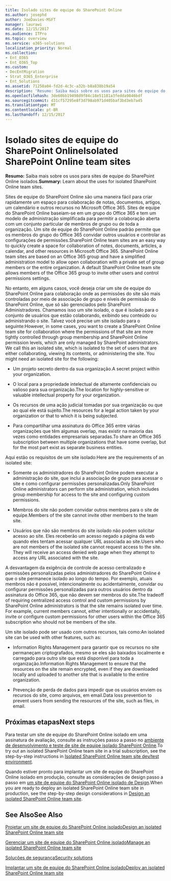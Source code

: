 ```yaml
---
title: Isolado sites de equipe do SharePoint Online
ms.author: josephd
author: JoeDavies-MSFT
manager: laurawi
ms.date: 12/15/2017
ms.audience: ITPro
ms.topic: overview
ms.service: o365-solutions
localization_priority: Normal
ms.collection:
- Ent_O365
- Ent_O365_Top
ms.custom:
- DecEntMigration
- Strat_O365_Enterprise
- Ent_Solutions
ms.assetid: 71250a04-fd2d-4c3c-a32b-b8a838b19a54
description: 'Resumo: Saiba mais sobre os usos para sites de equipe do SharePoint Online isolados.'
ms.openlocfilehash: 3de60bb19498d9f84c18e51181a3fedda9846bdf
ms.sourcegitcommit: d31cf57295e8f3d798ab971d405baf3bd3eb7a45
ms.translationtype: MT
ms.contentlocale: pt-BR
ms.lasthandoff: 12/15/2017
---
```

# <a name="isolated-sharepoint-online-team-sites"></a><span data-ttu-id="020ef-103">Isolado sites de equipe do SharePoint Online</span><span class="sxs-lookup"><span data-stu-id="020ef-103">Isolated SharePoint Online team sites</span></span>

 <span data-ttu-id="020ef-104">**Resumo:** Saiba mais sobre os usos para sites de equipe do SharePoint Online isolados.</span><span class="sxs-lookup"><span data-stu-id="020ef-104">**Summary:** Learn about the uses for isolated SharePoint Online team sites.</span></span>
  
<span data-ttu-id="020ef-p101">Sites de equipe do SharePoint Online são uma maneira fácil para criar rapidamente um espaço para colaboração de notas, documentos, artigos, um calendário e outros recursos no Microsoft Office 365. Sites de equipe do SharePoint Online baseiam-se em um grupo do Office 365 e tem um modelo de administração simplificada para permitir a colaboração aberta com um conjunto particular de membros de grupo ou de toda a organização. Um site de equipe do SharePoint Online padrão permite que os membros do grupo do Office 365 convidar outros usuários e controlar as configurações de permissões.</span><span class="sxs-lookup"><span data-stu-id="020ef-p101">SharePoint Online team sites are an easy way to quickly create a space for collaboration of notes, documents, articles, a calendar, and other resources in Microsoft Office 365. SharePoint Online team sites are based on an Office 365 group and have a simplified administration model to allow open collaboration with a private set of group members or the entire organization. A default SharePoint Online team site allows members of the Office 365 group to invite other users and control permissions settings.</span></span>
  
<span data-ttu-id="020ef-p102">No entanto, em alguns casos, você deseja criar um site de equipe do SharePoint Online para colaboração onde as permissões do site são mais controladas por meio de associação de grupo e níveis de permissão do SharePoint Online, que só são gerenciados pelo SharePoint Administradores. Chamamos isso um site isolado, o que é isolado para o conjunto de usuários que estão colaborando, exibindo seu conteúdo ou administrando o site. Talvez você precise um site isolado para o seguinte:</span><span class="sxs-lookup"><span data-stu-id="020ef-p102">However, in some cases, you want to create a SharePoint Online team site for collaboration where the permissions of that site are more tightly controlled through group membership and SharePoint Online permission levels, which are only managed by SharePoint administrators. We call this an isolated site, which is isolated to the set of users that are either collaborating, viewing its contents, or administering the site. You might need an isolated site for the following:</span></span>
  
- <span data-ttu-id="020ef-111">Um projeto secreto dentro da sua organização.</span><span class="sxs-lookup"><span data-stu-id="020ef-111">A secret project within your organization.</span></span>
    
- <span data-ttu-id="020ef-112">O local para a propriedade intelectual de altamente confidenciais ou valioso para sua organização.</span><span class="sxs-lookup"><span data-stu-id="020ef-112">The location for highly-sensitive or valuable intellectual property for your organization.</span></span>
    
- <span data-ttu-id="020ef-113">Os recursos de uma ação judicial tomadas por sua organização ou que ao qual ele está sujeito.</span><span class="sxs-lookup"><span data-stu-id="020ef-113">The resources for a legal action taken by your organization or that to which it is being subjected.</span></span>
    
- <span data-ttu-id="020ef-114">Para compartilhar uma assinatura do Office 365 entre várias organizações que têm algumas overlap, mas existir na maioria das vezes como entidades empresariais separadas.</span><span class="sxs-lookup"><span data-stu-id="020ef-114">To share an Office 365 subscription between multiple organizations that have some overlap, but for the most part exist as separate business entities.</span></span>
    
<span data-ttu-id="020ef-115">Aqui estão os requisitos de um site isolado:</span><span class="sxs-lookup"><span data-stu-id="020ef-115">Here are the requirements of an isolated site:</span></span>
  
- <span data-ttu-id="020ef-116">Somente os administradores do SharePoint Online podem executar a administração do site, que inclui a associação de grupo para acessar o site e como configurar permissões personalizadas.</span><span class="sxs-lookup"><span data-stu-id="020ef-116">Only SharePoint Online administrators can perform site administration, which includes group membership for access to the site and configuring custom permissions.</span></span>
    
- <span data-ttu-id="020ef-117">Membros do site não podem convidar outros membros para o site de equipe.</span><span class="sxs-lookup"><span data-stu-id="020ef-117">Members of the site cannot invite other members to the team site.</span></span>
    
- <span data-ttu-id="020ef-p103">Usuários que não são membros do site isolado não podem solicitar acesso ao site. Eles receberão um acesso negado a página da web quando eles tentam acessar qualquer URL associada ao site.</span><span class="sxs-lookup"><span data-stu-id="020ef-p103">Users who are not members of the isolated site cannot request access to the site. They will receive an access denied web page when they attempt to access any URL associated with the site.</span></span>
    
<span data-ttu-id="020ef-p104">A desvantagem da exigência de controle de acesso centralizado e permissões personalizadas pelos administradores do SharePoint Online é que o site permanece isolado ao longo do tempo. Por exemplo, atuais membros não é possível, intencionalmente ou acidentalmente, convidar ou configurar permissões personalizadas para outros usuários dentro da assinatura do Office 365, que não devem ser membros do site.</span><span class="sxs-lookup"><span data-stu-id="020ef-p104">The tradeoff of requiring centralized access control and custom permissions by SharePoint Online administrators is that the site remains isolated over time. For example, current members cannot, either intentionally or accidentally, invite or configure custom permissions for other users within the Office 365 subscription who should not be members of the site.</span></span>
  
<span data-ttu-id="020ef-122">Um site isolado pode ser usado com outros recursos, tais como:</span><span class="sxs-lookup"><span data-stu-id="020ef-122">An isolated site can be used with other features, such as:</span></span>
  
- <span data-ttu-id="020ef-123">Information Rights Management para garantir que os recursos no site permaneçam criptografados, mesmo se eles são baixados localmente e carregado para outro site que está disponível para toda a organização.</span><span class="sxs-lookup"><span data-stu-id="020ef-123">Information Rights Management to ensure that the resources on the site remain encrypted, even if they are downloaded locally and uploaded to another site that is available to the entire organization.</span></span>
    
- <span data-ttu-id="020ef-124">Prevenção de perda de dados para impedir que os usuários enviem os recursos do site, como arquivos, em email.</span><span class="sxs-lookup"><span data-stu-id="020ef-124">Data loss prevention to prevent users from sending the resources of the site, such as files, in email.</span></span>
    
## <a name="next-steps"></a><span data-ttu-id="020ef-125">Próximas etapas</span><span class="sxs-lookup"><span data-stu-id="020ef-125">Next steps</span></span>

<span data-ttu-id="020ef-126">Para testar um site de equipe do SharePoint Online isolado em uma assinatura de avaliação, consulte as instruções passo a passo no [ambiente de desenvolvimento e teste de site de equipe isolado SharePoint Online](isolated-sharepoint-online-team-site-dev-test-environment.md).</span><span class="sxs-lookup"><span data-stu-id="020ef-126">To try out an isolated SharePoint Online team site in a trial subscription, see the step-by-step instructions in [Isolated SharePoint Online team site dev/test environment](isolated-sharepoint-online-team-site-dev-test-environment.md).</span></span>
  
<span data-ttu-id="020ef-127">Quando estiver pronto para implantar um site de equipe do SharePoint Online isolado em produção, consulte as considerações de design passo a passo em [um site de equipe do SharePoint Online isolado de Design](design-an-isolated-sharepoint-online-team-site.md).</span><span class="sxs-lookup"><span data-stu-id="020ef-127">When you are ready to deploy an isolated SharePoint Online team site in production, see the step-by-step design considerations in [Design an isolated SharePoint Online team site](design-an-isolated-sharepoint-online-team-site.md).</span></span>
  
## <a name="see-also"></a><span data-ttu-id="020ef-128">See Also</span><span class="sxs-lookup"><span data-stu-id="020ef-128">See Also</span></span>

[<span data-ttu-id="020ef-129">Projetar um site de equipe do SharePoint Online isolado</span><span class="sxs-lookup"><span data-stu-id="020ef-129">Design an isolated SharePoint Online team site</span></span>](design-an-isolated-sharepoint-online-team-site.md)
  
[<span data-ttu-id="020ef-130">Gerenciar um site de equipe do SharePoint Online isolado</span><span class="sxs-lookup"><span data-stu-id="020ef-130">Manage an isolated SharePoint Online team site</span></span>](manage-an-isolated-sharepoint-online-team-site.md)
  
[<span data-ttu-id="020ef-131">Soluções de segurança</span><span class="sxs-lookup"><span data-stu-id="020ef-131">Security solutions</span></span>](security-solutions.md)

[<span data-ttu-id="020ef-132">Implantar um site de equipe do SharePoint Online isolado</span><span class="sxs-lookup"><span data-stu-id="020ef-132">Deploy an isolated SharePoint Online team site</span></span>](deploy-an-isolated-sharepoint-online-team-site.md)


